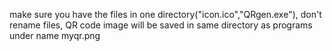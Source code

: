 make sure you have the files in one directory("icon.ico","QRgen.exe"), don't rename files, QR code image will be saved in same directory as programs under name myqr.png
